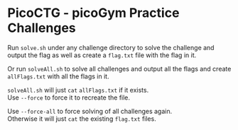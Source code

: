 # PicoCTG - picoGym Practice Challenges

Run `solve.sh` under any challenge directory to solve the challenge and output
the flag as well as create a `flag.txt` file with the flag in it.

Or run `solveAll.sh` to solve all challenges and output all the flags and
create `allFlags.txt` with all the flags in it.

`solveAll.sh` will just `cat` `allFlags.txt` if it exists.<br>
Use `--force` to force it to recreate the file.

Use `--force-all` to force solving of all challenges again.<br>
Otherwise it will just `cat` the existing `flag.txt` files.
